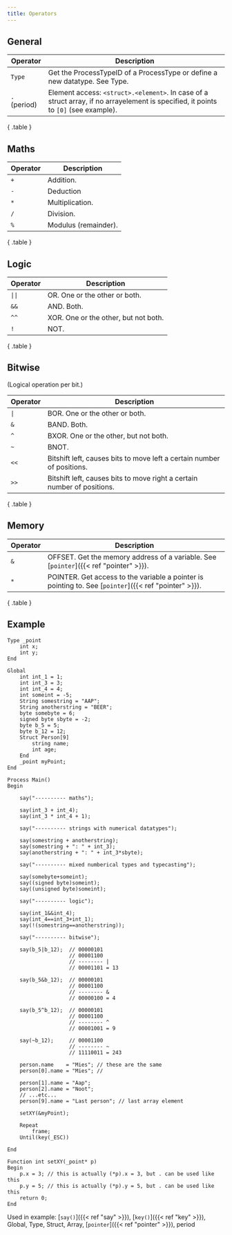 ```yaml
---
title: Operators
---
```


## General

| Operator | Description |
|---|---|
| `Type` | Get the ProcessTypeID of a ProcessType or define a new datatype. See Type. |
| `.` (period) | Element access: `<struct>.<element>`. In case of a struct array, if no arrayelement is specified, it points to `[0]` (see example). |
{ .table }

## Maths

| Operator | Description |
|---|---|
| `+` | Addition. |
| `-` | Deduction |
| `*` | Multiplication. |
| `/` | Division. |
| `%` | Modulus (remainder). |
{ .table }

## Logic

| Operator | Description |
|---|---|
| `\|\|` | OR. One or the other or both. |
| `&&` | AND. Both. |
| `^^` | XOR. One or the other, but not both. |
| `!` | NOT. |
{ .table }

## Bitwise

(Logical operation per bit.)

| Operator | Description |
|---|---|
| `\|` | BOR. One or the other or both. |
| `&` | BAND. Both. |
| `^` | BXOR. One or the other, but not both. |
| `~` | BNOT. |
| `<<` | Bitshift left, causes bits to move left a certain number of positions. |
| `>>` | Bitshift left, causes bits to move right a certain number of positions. |
{ .table }

## Memory

| Operator | Description |
|---|---|
| `&` | OFFSET. Get the memory address of a variable. See [`pointer`]({{< ref "pointer" >}}). |
| `*` | POINTER. Get access to the variable a pointer is pointing to. See [`pointer`]({{< ref "pointer" >}}). |
{ .table }

## Example

```
Type _point
    int x;
    int y;
End

Global
    int int_1 = 1;
    int int_3 = 3;
    int int_4 = 4;
    int someint = -5;
    String somestring = "AAP";
    String anotherstring = "BEER";
    byte somebyte = 6;
    signed byte sbyte = -2;
    byte b_5 = 5;
    byte b_12 = 12;
    Struct Person[9]
        string name;
        int age;
    End
    _point myPoint;
End

Process Main()
Begin

    say("---------- maths");

    say(int_3 + int_4);
    say(int_3 * int_4 + 1);

    say("---------- strings with numerical datatypes");

    say(somestring + anotherstring);
    say(somestring + ": " + int_3);
    say(anotherstring + ": " + int_3*sbyte);

    say("---------- mixed numberical types and typecasting");

    say(somebyte+someint);
    say((signed byte)someint);
    say((unsigned byte)someint);

    say("---------- logic");

    say(int_1&&int_4);
    say(int_4==int_3+int_1);
    say(!(somestring==anotherstring));

    say("---------- bitwise");

    say(b_5|b_12);  // 00000101
                    // 00001100
                    // -------- |
                    // 00001101 = 13

    say(b_5&b_12);  // 00000101
                    // 00001100
                    // -------- &
                    // 00000100 = 4

    say(b_5^b_12);  // 00000101
                    // 00001100
                    // -------- ^
                    // 00001001 = 9

    say(~b_12);     // 00001100
                    // -------- ~
                    // 11110011 = 243

    person.name    = "Mies"; // these are the same
    person[0].name = "Mies"; //

    person[1].name = "Aap";
    person[2].name = "Noot";
    // ...etc...
    person[9].name = "Last person"; // last array element

    setXY(&myPoint);

    Repeat
        frame;
    Until(key(_ESC))

End

Function int setXY(_point* p)
Begin
    p.x = 3; // this is actually (*p).x = 3, but . can be used like this
    p.y = 5; // this is actually (*p).y = 5, but . can be used like this
    return 0;
End
```

Used in example: [`say()`]({{< ref "say" >}}), [`key()`]({{< ref "key" >}}), Global, Type, Struct, Array, [`pointer`]({{< ref "pointer" >}}), period
